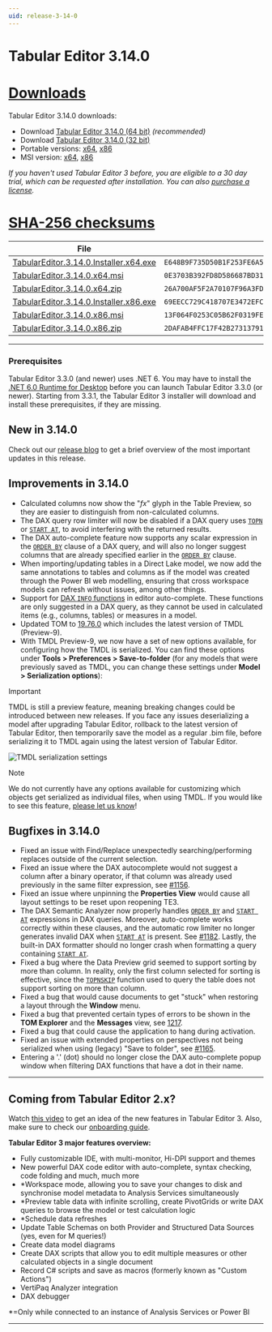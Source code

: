 ```yaml
---
uid: release-3-14-0
---
```


# Tabular Editor 3.14.0

# [**Downloads**](#tab/downloads)

Tabular Editor 3.14.0 downloads:

- Download [Tabular Editor 3.14.0 (64 bit)](https://cdn.tabulareditor.com/files/TabularEditor.3.14.0.Installer.x64.exe) _(recommended)_
- Download [Tabular Editor 3.14.0 (32 bit)](https://cdn.tabulareditor.com/files/TabularEditor.3.14.0.Installer.x86.exe)
- Portable versions: [x64](https://cdn.tabulareditor.com/files/TabularEditor.3.14.0.x64.zip), [x86](https://cdn.tabulareditor.com/files/TabularEditor.3.14.0.x86.zip)
- MSI version: [x64](https://cdn.tabulareditor.com/files/TabularEditor.3.14.0.x64.msi), [x86](https://cdn.tabulareditor.com/files/TabularEditor.3.14.0.x86.msi)

_If you haven't used Tabular Editor 3 before, you are eligible to a 30 day trial, which can be requested after installation. You can also [purchase a license](https://tabulareditor.com/licensing)._

# [**SHA-256 checksums**](#tab/checksums)

| File                                                                                                                                                                                                                 | SHA-256                                                            |
| -------------------------------------------------------------------------------------------------------------------------------------------------------------------------------------------------------------------- | ------------------------------------------------------------------ |
| [TabularEditor.3.14.0.Installer.x64.exe](https://cdn.tabulareditor.com/files/TabularEditor.3.14.0.Installer.x64.exe) | `E648B9F735D50B1F253FE6A5EA2FC036810F2C66525609C92D1463219A2EF9C1` |
| [TabularEditor.3.14.0.x64.msi](https://cdn.tabulareditor.com/files/TabularEditor.3.14.0.x64.msi)                                     | `0E3703B392FD8D586687BD31CA870BCB602CFAAAA355343C5229DD69AA54E105` |
| [TabularEditor.3.14.0.x64.zip](https://cdn.tabulareditor.com/files/TabularEditor.3.14.0.x64.zip)                                     | `26A700AF5F2A70107F96A3FDA2A7D66072C2FCD047BF541724A4FFB5B77DEC4A` |
| [TabularEditor.3.14.0.Installer.x86.exe](https://cdn.tabulareditor.com/files/TabularEditor.3.14.0.Installer.x86.exe) | `69EECC729C418707E3472EFC58CD4D68D4B45C82540F9321C22CBA3C7D0D5357` |
| [TabularEditor.3.14.0.x86.msi](https://cdn.tabulareditor.com/files/TabularEditor.3.14.0.x86.msi)                                     | `13F064F0253C05B62F0319FE8C846F913386C31B2ED1103324CD0A52CDD2F353` |
| [TabularEditor.3.14.0.x86.zip](https://cdn.tabulareditor.com/files/TabularEditor.3.14.0.x86.zip)                                     | `2DAFAB4FFC17F42B27313791819A09E5905D65991F9971621BCC636C6422D5F6` |

***

### Prerequisites

Tabular Editor 3.3.0 (and newer) uses .NET 6. You may have to install the [.NET 6.0 Runtime for Desktop](https://dotnet.microsoft.com/en-us/download/dotnet/6.0/runtime) before you can launch Tabular Editor 3.3.0 (or newer). Starting from 3.3.1, the Tabular Editor 3 installer will download and install these prerequisites, if they are missing.

## New in 3.14.0

Check out our [release blog](https://blog.tabulareditor.com/2024/02/20/tabular-editor-3-february-2024-release/) to get a brief overview of the most important updates in this release.

## Improvements in 3.14.0

- Calculated columns now show the "_fx_" glyph in the Table Preview, so they are easier to distinguish from non-calculated columns.
- The DAX query row limiter will now be disabled if a DAX query uses [`TOPN`](https://dax.guide/TOPN) or [`START AT`](https://dax.guide/st/start-at/), to avoid interfering with the returned results.
- The DAX auto-complete feature now supports any scalar expression in the [`ORDER BY`](https://dax.guide/st/order-by/) clause of a DAX query, and will also no longer suggest columns that are already specified earlier in the [`ORDER BY`](https://dax.guide/st/order-by/) clause.
- When importing/updating tables in a Direct Lake model, we now add the same annotations to tables and columns as if the model was created through the Power BI web modelling, ensuring that cross workspace models can refresh without issues, among other things.
- Support for [DAX `INFO` functions](https://powerbi.microsoft.com/en-us/blog/dax-query-view-introduces-new-info-dax-functions/) in editor auto-complete. These functions are only suggested in a DAX query, as they cannot be used in calculated items (e.g., columns, tables) or measures in a model.
- Updated TOM to [19.76.0](https://www.nuget.org/packages/Microsoft.AnalysisServices.NetCore.retail.amd64) which includes the latest version of TMDL (Preview-9).
- With TMDL Preview-9, we now have a set of new options available, for configuring how the TMDL is serialized. You can find these options under **Tools > Preferences > Save-to-folder** (for any models that were previously saved as TMDL, you can change these settings under **Model > Serialization options**):

> [!IMPORTANT]
> TMDL is still a preview feature, meaning breaking changes could be introduced between new releases. If you face any issues deserializing a model after upgrading Tabular Editor, rollback to the latest version of Tabular Editor, then temporarily save the model as a regular .bim file, before serializing it to TMDL again using the latest version of Tabular Editor.

![TMDL serialization settings](https://docs.tabulareditor.com/images/tmdl-options.png)

> [!NOTE]
> We do not currently have any options available for customizing which objects get serialized as individual files, when using TMDL. If you would like to see this feature, [please let us know](https://github.com/TabularEditor/TabularEditor3/discussions/1198#discussioncomment-8382137)!

## Bugfixes in 3.14.0

- Fixed an issue with Find/Replace unexpectedly searching/performing replaces outside of the current selection.
- Fixed an issue where the DAX autocomplete would not suggest a column after a binary operator, if that column was already used previously in the same filter expression, see [#1156](https://github.com/TabularEditor/TabularEditor3/issues/1156).
- Fixed an issue where unpinning the **Properties View** would cause all layout settings to be reset upon reopening TE3.
- The DAX Semantic Analyzer now properly handles [`ORDER BY`](https://dax.guide/st/order-by/) and [`START AT`](https://dax.guide/st/start-at/) expressions in DAX queries. Moreover, auto-complete works correctly within these clauses, and the automatic row limiter no longer generates invalid DAX when [`START AT`](https://dax.guide/st/start-at/) is present. See [#1182](https://github.com/TabularEditor/TabularEditor3/issues/1182). Lastly, the built-in DAX formatter should no longer crash when formatting a query containing [`START AT`](https://dax.guide/st/start-at/).
- Fixed a bug where the Data Preview grid seemed to support sorting by more than column. In reality, only the first column selected for sorting is effective, since the [`TOPNSKIP`](https://dax.guide/topnskip) function used to query the table does not support sorting on more than column.
- Fixed a bug that would cause documents to get "stuck" when restoring a layout through the **Window** menu.
- Fixed a bug that prevented certain types of errors to be shown in the **TOM Explorer** and the **Messages** view, see [1217](https://github.com/TabularEditor/TabularEditor3/issues/1217).
- Fixed a bug that could cause the application to hang during activation.
- Fixed an issue with extended properties on perspectives not being serialized when using (legacy) "Save to folder", see [#1165](https://github.com/TabularEditor/TabularEditor/issues/1165).
- Entering a '.' (dot) should no longer close the DAX auto-complete popup window when filtering DAX functions that have a dot in their name.

---

## Coming from Tabular Editor 2.x?

Watch [this video](https://www.youtube.com/watch?v=pt3DdcjfImY) to get an idea of the new features in Tabular Editor 3. Also, make sure to check our [onboarding guide](https://docs.tabulareditor.com/onboarding/index.html).

**Tabular Editor 3 major features overview:**

- Fully customizable IDE, with multi-monitor, Hi-DPI support and themes
- New powerful DAX code editor with auto-complete, syntax checking, code folding and much, much more
- \*Workspace mode, allowing you to save your changes to disk and synchronise model metadata to Analysis Services simultaneously
- \*Preview table data with infinite scrolling, create PivotGrids or write DAX queries to browse the model or test calculation logic
- \*Schedule data refreshes
- Update Table Schemas on both Provider and Structured Data Sources (yes, even for M queries!)
- Create data model diagrams
- Create DAX scripts that allow you to edit multiple measures or other calculated objects in a single document
- Record C# scripts and save as macros (formerly known as "Custom Actions")
- VertiPaq Analyzer integration
- DAX debugger

\*=Only while connected to an instance of Analysis Services or Power BI

---
